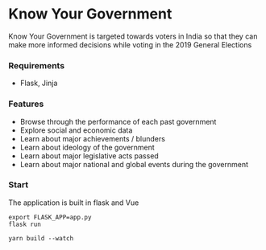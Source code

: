 # Know Your Government

Know Your Government is targeted towards voters in India so that they can make more informed decisions while voting in the 2019 General Elections

### Requirements

- Flask, Jinja

### Features

- Browse through the performance of each past government
- Explore social and economic data
- Learn about major achievements / blunders
- Learn about ideology of the government
- Learn about major legislative acts passed
- Learn about major national and global events during the government

### Start

The application is built in flask and Vue

```
export FLASK_APP=app.py
flask run
```

```
yarn build --watch
```